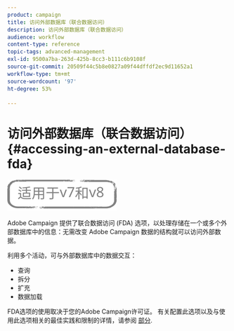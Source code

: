 ```yaml
---
product: campaign
title: 访问外部数据库（联合数据访问）
description: 访问外部数据库（联合数据访问）
audience: workflow
content-type: reference
topic-tags: advanced-management
exl-id: 9500a7ba-263d-425b-8cc3-b111c6b9108f
source-git-commit: 20509f44c5b8e0827a09f44dffdf2ec9d11652a1
workflow-type: tm+mt
source-wordcount: '97'
ht-degree: 53%

---
```


# 访问外部数据库（联合数据访问）{#accessing-an-external-database-fda}

![](../../assets/common.svg)

Adobe Campaign 提供了联合数据访问 (FDA) 选项，以处理存储在一个或多个外部数据库中的信息：无需改变 Adobe Campaign 数据的结构就可以访问外部数据。

利用多个活动，可与外部数据库中的数据交互：

* 查询
* 拆分
* 扩充
* 数据加载

FDA选项的使用取决于您的Adobe Campaign许可证。 有关配置此选项以及与使用此选项相关的最佳实践和限制的详情，请参阅 [部分](../../installation/using/about-fda.md).

